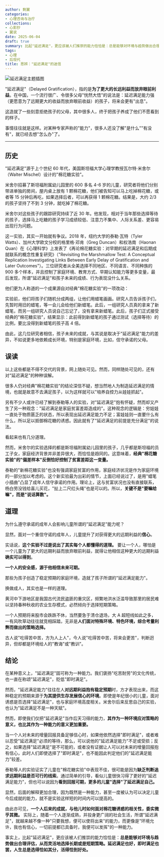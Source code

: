 ```yaml
---
author: 剩翼
categories:
- 心理咨询与治疗
collections:
- 心影抄
- 翼说
date: 2025-06-04
draft: true
summary: 比起"延迟满足"，更应该被人们推崇的能力恰恰是：总是能够对环境与趋势做出合理评估，从而灵活地选择长期或是短期策略。延迟满足也好，即时满足也罢，人生总是选得恰如其分，活得恰到好处。
tags:
- 心理
- 后现代
title: 思辨："延迟满足"的迷信
---
```


![延迟满足主题插图](/img/yanchimanzu.jpg)

"延迟满足"（Delayed Gratification），指的是**为了更大的长远利益而放弃眼前利益**。在中国，一个流行很广、令很多父母"恍然大悟"的说法是：延迟满足能力强（更愿意为了远期更大的收益而放弃眼前收益）的孩子，将来会更有"出息"。

这造就了一些刻意拒绝孩子的父母，其中很多人，终于把孩子养成了他们不愿看到的样子。

事情往往就是这样。对某种专家声称的"能力"，很多人还没了解"是什么""有没有"，就已经去想"怎么办"了。

------------------------------------------------------------------------

## 历史

"延迟满足"源于上个世纪 60 年代，美国斯坦福大学心理学教授瓦尔特·米舍尔（Walter Mischel）设计的"棉花糖实验"。

米舍尔招募了斯坦福附属幼儿园里的 600 多名 4-6 岁的儿童，研究者将他们分别带进单独的房间，屋内桌上放有 1 颗棉花糖，他们被告知可以马上吃掉棉花糖，或者等 15 分钟后再吃，如果选择后者，可以再获得 1 颗棉花糖。结果是，大约 2/3 的孩子坚持了不到 3 分钟，就吃掉了棉花糖。

米舍尔对这些孩子的跟踪研究持续了近 30 年。他发现，相对于当年那些选择等待的孩子，选择马上吃糖的孩子学习成绩较低、注意力不集中、人际关系差、更容易出现行为问题。

这一实验，其实一开始就有争议。2018 年，纽约大学的泰勒·瓦特（Tyler Watts）、加州大学欧文分校的格里格·邓肯（Greg Duncan）和权浩南（Haonan Quan）在《心理科学》上发表了《再论棉花糖实验：对早期的延迟满足和后期成就联系的概念性重复研究》（"Revisiting the Marshmallow Test: A Conceptual Replication Investigating Links Between Early Delay of Gratification and Later Outcomes"）。三位研究者从全美选择不同地区、不同语言、不同种族的 900 多个样本，并且控制了家庭环境、教育方式、早期认知能力等更多变量，最后发现，所谓"延迟满足"和孩子未来的成绩、行为表现没什么关系。

他们更为人称道的一个成果源自对经典"棉花糖实验"的一项改动：

实验前，他们将孩子们随机分成两组，让他们用蜡笔画画。研究人员告诉孩子们，先暂时用旧的蜡笔，等一会儿会给他们新蜡笔。此后，一组研究人员真的拿来了新蜡笔，而另一组研究人员说自己忘记了，没有拿来新蜡笔。此后，孩子们正式接受经典的"棉花糖实验"，结果显示：此前得到新蜡笔的孩子通过测试（选择等待）的比例，要比没得到新蜡笔的孩子高 4 倍。

由此，这几位研究者相信，孩子未来的成就，与其说是取决于"延迟满足"能力的差异，不如说更多地依赖成长环境，特别是家庭环境，比如，信守承诺的父母。

## 误读

以上这些都是不得不交代的背景，网上随处可见。然而，同样随处可见的，还有对"延迟满足"的种种误解。

很多人仍对经典"棉花糖实验"的结论深信不疑，想当然地人为制造延迟满足的情境，也就是故意不去满足孩子，以为这样就可以"培养自控力从娃娃抓起"。

另有不少人或许已经了解到泰勒等人的实验，对"延迟满足"抱有怀疑，然而却又产生了另一种观念："延迟满足是家庭贫富差距造成的"。这种观念的逻辑是：穷娃娃一直处于物质匮乏的状态，所以表现出延迟满足能力不足；富娃娃则一直要什么有什么，所以足以抵御棉花糖的诱惑。因此就有了"延迟满足的前提是充分满足"的说法。

看起来也有几分道理。

然而，米舍尔的实验选择的都是斯坦福附属幼儿园里的孩子，几乎都是斯坦福的员工子女，家庭经济背景并非差异很大，而恰恰是趋同的。这意味着，**经典"棉花糖实验"的"偏差样本"反倒恰好控制了贫富差距这一变量。**

泰勒的"新棉花糖实验"也没有强调家庭贫富的作用，家庭经济状况是作为家庭环境的一部分加以考虑的。这个新实验最为出彩的情节，上面已经说过了，是用"蜡笔小插曲"凸显了成年人信守承诺的作用。理论上，这与贫富状况也没有直接联系，杨白劳没钱给喜儿买花，"扯上二尺红头绳"也是可以的。所以，**关键不是"要嘛给嘛"，而是"说话算数"。**

## 道理

为什么遵守承诺的成年人会影响儿童所谓的"延迟满足"能力呢？

显然，面对一个重信守诺的成年人，儿童提升了对获得更大的远期利益的**信心**。

实话说，**这个实验不过是说出了其实每个人都懂得的道理。** 要让一个人，哪怕是一个儿童为了更大的远期利益而放弃眼前利益，就得让他相信这种更大的远期利益**确实可以得到**。

**一个人的安全感，源于他相信未来可期。**

那些为孩子创造了稳定预期的家庭环境，造就了孩子所谓的"延迟满足能力"。

换做成人，其实也是一样的道理。

黄河中下游地区是我国古代流民盗匪的重灾区，频繁地洪水泛滥导致那里的居民难以坚持春种秋收的农业生存模式，必然倾向于选择短期策略。

一个人预期将来股市会跌跌不休，当然要急于清仓退场，大 A 超短线如此之多，一有风吹草动往往就竞相踩踏，无非是**人们面对特殊环境、特色环境，综合考量利弊而做出的策略选择。**

古人说"吃得苦中苦，方为人上人"，今人说"吃得苦中苦，将来会更苦"，判断迥异，但却都是环境给人的"教诲"或"教训"。

## 结论

在某种意义上，"延迟满足"固可称为一种能力。我们褒扬"吃苦耐劳"的文化传统，也一直在称颂"延迟满足"，贬低"即时满足"。

然而，"延迟满足能力"往往在人**对远期利益抱有稳定预期**时，方才表现出来，而这种稳定的预期来源于**为其提供生存发展信心的环境**。即使是年纪很小的儿童，面对诱惑是否选择"延迟满足"，也与家庭环境高度相关。米舍尔后来反思自己的实验，也认为"延迟满足不是一种天赋"。

然而，即使我们仅把"延迟满足"当作后天习得的能力，**其作为一种环境应对策略的意义，也比其作为一种能力的意义更加重要。**

当一个人对未来的增量回报具备足够信心时，如果他依然选择"即时满足"，或者难以忍受"延迟满足"必须的等待，那么，可以说他的"延迟满足能力"不足或受损；反之，如果选择"延迟满足"是不可能的，或者没有证据让人可以对未来的增量回报抱有信心，此时人们即使选择了"即时满足"，也不能因此判定他们的"延迟满足能力"较差。

泰勒等人的实验证实了儿童在"棉花糖实验"中表现不佳，很可能是因为**缺乏判断追求远期利益是否可行的线索**。通过简单的引导，看似儿童很快习得了更好的"延迟满足能力"，但也可以说因为**看到回报可期，更多的儿童"选择"了延迟满足自己。**

显然，后面的解释更加合理，因为既然是一种能力，甚至一度被认为可以决定儿童今后成就的能力，就不是实验这样短的时间内可以提高的。

由此亦可见，**一个人后来的成就，与他儿时如何面对棉花糖诱惑的相关性，委实微乎其微。** 实际上，随着一个人逐渐成熟，并投身更广阔的社会生活，所谓"延迟满足"，就越来越不像一种"只要我想，便可以使将出来"的能力，而更像是"环境允许，我也有信心，一切前提都已具备时，我便可以发挥"的一种能力。

事实上，比起"延迟满足"，更应该被人们推崇的能力恰恰是：**总是能够对环境与趋势做出合理评估，从而灵活地选择长期或是短期策略。延迟满足也好，即时满足也罢，人生总是选得恰如其分，活得恰到好处。**